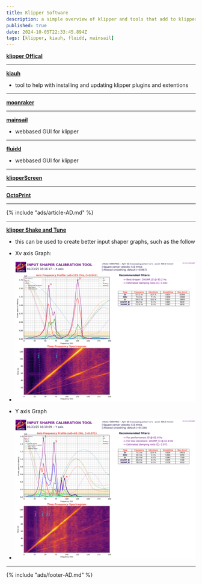 ```yaml
---
title: Klipper Software
description: a simple overview of klipper and tools that add to klipper
published: true
date: 2024-10-05T22:33:45.894Z
tags: [klipper, kiauh, fluidd, mainsail]
---
```


**[klipper Offical](https://github.com/Klipper3d/klipper)**

---

**[kiauh](https://github.com/dw-0/kiauh)**
- tool to help with installing and updating klipper plugins and extentions

---

**[moonraker](https://github.com/Arksine/moonraker)**

---

**[mainsail](https://github.com/mainsail-crew/mainsail)**
- webbased GUI for klipper 

---

**[fluidd](https://github.com/fluidd-core/fluidd)**
- webbased GUI for klipper 

---

**[klipperScreen](https://github.com/KlipperScreen/KlipperScreen)**

---

**[OctoPrint](https://github.com/OctoPrint/OctoPrint)**

---

{% include "ads/article-AD.md" %}

---

**[klipper Shake and Tune](https://github.com/Frix-x/klippain-shaketune)**
- this can be used to create better input shaper graphs, such as the follow
- Xv axis Graph:
- ![voron-v0 shake and tune](./shakeAndtune/voron-v0.2-shakeandtune-X-min.png)

- Y axis Graph
- ![voron-v0 shake and tune](./shakeAndtune/voron-v0.2-shakeandtune-Y-min.png)

---

{% include "ads/footer-AD.md" %}

